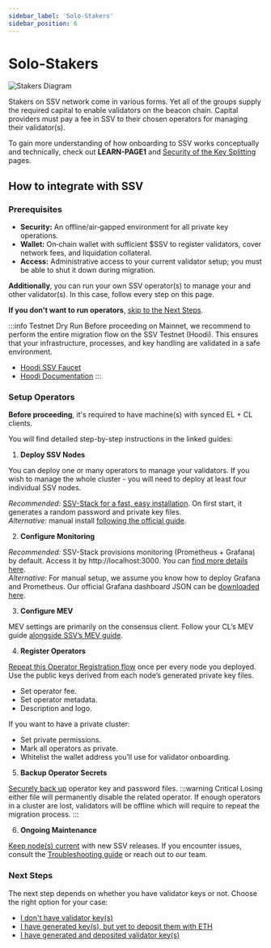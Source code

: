 ```yaml
---
sidebar_label: 'Solo-Stakers'
sidebar_position: 6
---
```


# Solo-Stakers

![Stakers Diagram](/img/stakers-readme-1.png)

Stakers on SSV network come in various forms. Yet all of the groups supply the required capital to enable validators on the beacon chain. Capital providers must pay a fee in SSV to their chosen operators for managing their validator(s).

To gain more understanding of how onboarding to SSV works conceptually and technically, check out **LEARN-PAGE1** and [Security of the Key Splitting](./security.md) pages. 

## How to integrate with SSV

### Prerequisites
- **Security:** An offline/air‑gapped environment for all private key operations.
- **Wallet:** On‑chain wallet with sufficient $SSV to register validators, cover network fees, and liquidation collateral.
- **Access:** Administrative access to your current validator setup; you must be able to shut it down during migration.

**Additionally**, you can run your own SSV operator(s) to manage your and other validator(s). In this case, follow every step on this page.

**If you don't want to run operators**, [skip to the Next Steps](#next-steps).

:::info Testnet Dry Run
Before proceeding on Mainnet, we recommend to perform the entire migration flow on the SSV Testnet (Hoodi). This ensures that your infrastructure, processes, and key handling are validated in a safe environment. 
- [Hoodi SSV Faucet](https://faucet.ssv.network/connect)
- [Hoodi Documentation](/developers/testnet)
:::

### Setup Operators
**Before proceeding**, it's required to have machine(s) with synced EL + CL clients.

You will find detailed step-by-step instructions in the linked guides:
1. **Deploy SSV Nodes**

You can deploy one or many operators to manage your validators. If you wish to manage the whole cluster - you will need to deploy at least four individual SSV nodes.

*Recommended:* [SSV-Stack for a fast, easy installation](/operators/operator-node/node-setup#process-overview). On first start, it generates a random password and private key files.   
*Alternative:* manual install [following the official guide](/operators/operator-node/node-setup/manual-setup).

2. **Configure Monitoring**

*Recommended:* SSV-Stack provisions monitoring (Prometheus + Grafana) by default. Access it by http://localhost:3000. You can [find more details here](https://github.com/ssvlabs/ssv-stack/blob/main/README.md).   
*Alternative:* For manual setup, we assume you know how to deploy Grafana and Prometheus. Our official Grafana dashboard JSON can be [downloaded here](/operators/operator-node/monitoring/dashboard-runbook).

3. **Configure MEV**

MEV settings are primarily on the consensus client. Follow your CL’s MEV guide [alongside SSV’s MEV guide](/operators/operator-node/setup-sidecars/configuring-mev).

4. **Register Operators**

[Repeat this Operator Registration flow](/operators/operator-management/) once per every node you deployed. Use the public keys derived from each node’s generated private key files.
- Set operator fee.
- Set operator metadata.
- Description and logo.

If you want to have a private cluster:
- Set private permissions.
- Mark all operators as private.
- Whitelist the wallet address you’ll use for validator onboarding.

5. **Backup Operator Secrets**

[Securely back up](/operators/operator-node/maintenance/node-migration#node-backup) operator key and password files.
:::warning Critical
Losing either file will permanently disable the related operator. If enough operators in a cluster are lost, validators will be offline which will require to repeat the migration process.
:::

6. **Ongoing Maintenance**

[Keep node(s) current](/operators/operator-node/maintenance/troubleshooting#faq) with new SSV releases.
If you encounter issues, consult the [Troubleshooting guide](/operators/operator-node/maintenance/troubleshooting) or reach out to our team.

### Next Steps

The next step depends on whether you have validator keys or not. Choose the right option for your case:
- [I don't have validator key(s)](./creating-a-new-validator.md)
- [I have generated key(s), but yet to deposit them with ETH](/stakers/solo-stakers/creating-a-new-validator.md#deposit-validator-keys)
- [I have generated and deposited validator key(s)](/stakers/solo-stakers/distributing-a-validator.md)